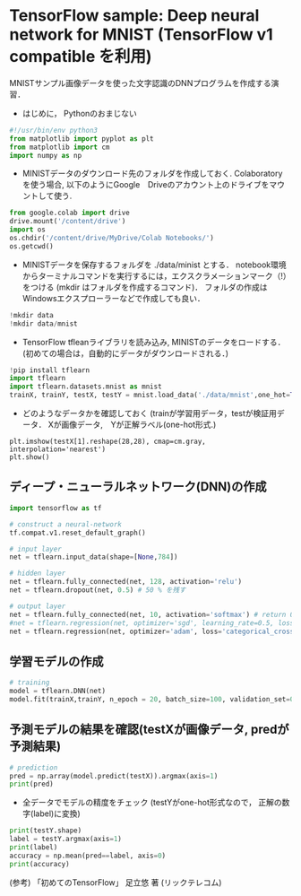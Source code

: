 # TensorFlow sample: Deep neural network for MNIST (TensorFlow v1 compatible を利用) 
MNISTサンプル画像データを使った文字認識のDNNプログラムを作成する演習．

- はじめに， Pythonのおまじない
```Python
#!/usr/bin/env python3
from matplotlib import pyplot as plt
from matplotlib import cm
import numpy as np 
```

- MINISTデータのダウンロード先のフォルダを作成しておく. Colaboratory を使う場合, 以下のようにGoogle　Driveのアカウント上のドライブをマウントして使う.
```Python
from google.colab import drive
drive.mount('/content/drive')
import os
os.chdir('/content/drive/MyDrive/Colab Notebooks/')
os.getcwd()
```
- MINISTデータを保存するフォルダを ./data/minist とする． notebook環境からターミナルコマンドを実行するには，エクスクラメーションマーク（!）をつける (mkdir はフォルダを作成するコマンド)． フォルダの作成はWindowsエクスプローラーなどで作成しても良い． 
```Python
!mkdir data
!mkdir data/mnist
```

- TensorFlow tfleanライブラリを読み込み, MINISTのデータをロードする． (初めての場合は，自動的にデータがダウンロードされる．)
```Python
!pip install tflearn
import tflearn 
import tflearn.datasets.mnist as mnist 
trainX, trainY, testX, testY = mnist.load_data('./data/mnist',one_hot=True)
```

- どのようなデータかを確認しておく (trainが学習用データ，testが検証用データ． Xが画像データ,　Yが正解ラベル(one-hot形式.) 
```
plt.imshow(testX[1].reshape(28,28), cmap=cm.gray, interpolation='nearest')
plt.show()
```

## ディープ・ニューラルネットワーク(DNN)の作成
```Python
import tensorflow as tf

# construct a neural-network
tf.compat.v1.reset_default_graph()

# input layer
net = tflearn.input_data(shape=[None,784])

# hidden layer 
net = tflearn.fully_connected(net, 128, activation='relu')
net = tflearn.dropout(net, 0.5) # 50 % を残す

# output layer
net = tflearn.fully_connected(net, 10, activation='softmax') # return 0--1 probability
#net = tflearn.regression(net, optimizer='sgd', learning_rate=0.5, loss='categorical_crossentropy')
net = tflearn.regression(net, optimizer='adam', loss='categorical_crossentropy')
```

## 学習モデルの作成
```Python
# training 
model = tflearn.DNN(net)
model.fit(trainX,trainY, n_epoch = 20, batch_size=100, validation_set=0.1, show_metric=True)
```

## 予測モデルの結果を確認(testXが画像データ, predが予測結果)
```Python
# prediction 
pred = np.array(model.predict(testX)).argmax(axis=1)
print(pred)
```
- 全データでモデルの精度をチェック (testYがone-hot形式なので， 正解の数字(label)に変換)
```Python
print(testY.shape)
label = testY.argmax(axis=1)
print(label)
accuracy = np.mean(pred==label, axis=0)
print(accuracy)
```

(参考) 
「初めてのTensorFlow」 足立悠 著 (リックテレコム)
